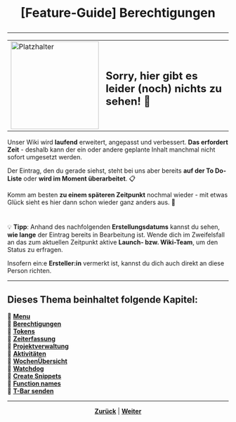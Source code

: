 # <p align="center">[Feature-Guide] Berechtigungen</p>

<!-- Erklärung zu / Anwendung von:

Infotext "Benötigte GitHub Berechtigungen"  

-> Warum steht das da? Wofür genau sind die Berechtigungen: das Launchpad selbst, Projektverwaltung, Tokens...? Zusammenhänge und Kontext geben!

-> auf Umsetzung/Erhalt/Überprüfen der Berechtigungen eingehen 

-->
---

<div align="center">
  <table>
    <tr>
      <td>
        <img src="https://github.com/user-attachments/assets/69b70f12-916c-4167-8920-c6055f5903d5" alt="Platzhalter" width="200">
      </td>
      <td>
        <h2>Sorry, hier gibt es leider (noch) nichts zu sehen! 👀</h2>
      </td>
    </tr>
  </table>
</div>

Unser Wiki wird **laufend** erweitert, angepasst und verbessert. **Das erfordert Zeit** - deshalb kann der ein oder andere geplante Inhalt manchmal nicht sofort umgesetzt werden.

Der Eintrag, den du gerade siehst, steht bei uns aber bereits **auf der To Do-Liste** oder **wird im Moment überarbeitet**. 📋

Komm am besten **zu einem späteren Zeitpunkt** nochmal wieder - mit etwas Glück sieht es hier dann schon wieder ganz anders aus. 🚀

#

💡 **Tipp**: Anhand des nachfolgenden **Erstellungsdatums** kannst du sehen, **wie lange** der Eintrag bereits in Bearbeitung ist. Wende dich im Zweifelsfall an das zum aktuellen Zeitpunkt aktive **Launch- bzw. Wiki-Team**, um den Status zu erfragen.

Insofern ein:e **Ersteller:in** vermerkt ist, kannst du dich auch direkt an diese Person richten.

---

**Dieses Thema beinhaltet folgende Kapitel:**
---

🔹 [**Menu**](/docs/04-tools/05-launchpad/01-ueberblick/01-windows/README.md) </br>
🔹 [**Berechtigungen**](/docs/04-tools/05-launchpad/01-ueberblick/02-mac/README.md) </br>
🔹 [**Tokens**](/docs/04-tools/05-launchpad/01-ueberblick/02-mac/README.md) </br>
🔹 [**Zeiterfassung**](/docs/04-tools/05-launchpad/01-ueberblick/02-mac/README.md) </br>
🔹 [**Projektverwaltung**](/docs/04-tools/05-launchpad/01-ueberblick/02-mac/README.md) </br>
🔹 [**Aktivitäten**](/docs/04-tools/05-launchpad/01-ueberblick/02-mac/README.md) </br>
🔹 [**WochenÜbersicht**](/docs/04-tools/05-launchpad/01-ueberblick/02-mac/README.md) </br>
🔹 [**Watchdog**](/docs/04-tools/05-launchpad/01-ueberblick/02-mac/README.md) </br>
🔹 [**Create Snippets**](/docs/04-tools/05-launchpad/01-ueberblick/02-mac/README.md) </br>
🔹 [**Function names**](/docs/04-tools/05-launchpad/01-ueberblick/02-mac/README.md) </br>
🔹 [**T-Bar senden**](/docs/04-tools/05-launchpad/01-ueberblick/02-mac/README.md) </br>

---


<p align="center">
<a href="/docs/04-tools/06-launchpad/02-features/01-menu/README.md"><strong>Zurück</strong></a> | 
<a href="/docs/04-tools/06-launchpad/02-features/03-tokens/README.md"><strong>Weiter</strong></a>
</p>
